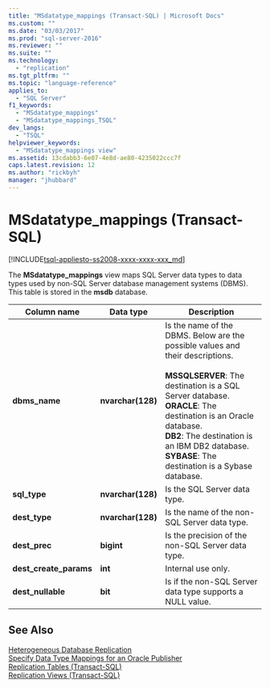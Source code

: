 ```yaml
---
title: "MSdatatype_mappings (Transact-SQL) | Microsoft Docs"
ms.custom: ""
ms.date: "03/03/2017"
ms.prod: "sql-server-2016"
ms.reviewer: ""
ms.suite: ""
ms.technology: 
  - "replication"
ms.tgt_pltfrm: ""
ms.topic: "language-reference"
applies_to: 
  - "SQL Server"
f1_keywords: 
  - "MSdatatype_mappings"
  - "MSdatatype_mappings_TSQL"
dev_langs: 
  - "TSQL"
helpviewer_keywords: 
  - "MSdatatype_mappings view"
ms.assetid: 13cdabb3-6e07-4e8d-ae80-4235022ccc7f
caps.latest.revision: 12
ms.author: "rickbyh"
manager: "jhubbard"
---
```

# MSdatatype_mappings (Transact-SQL)
[!INCLUDE[tsql-appliesto-ss2008-xxxx-xxxx-xxx_md](../../database-engine/configure/windows/includes/tsql-appliesto-ss2008-xxxx-xxxx-xxx-md.md)]

  The **MSdatatype_mappings** view maps SQL Server data types to data types used by non-SQL Server database management systems (DBMS). This table is stored in the **msdb** database.  
  
|Column name|Data type|Description|  
|-----------------|---------------|-----------------|  
|**dbms_name**|**nvarchar(128)**|Is the name of the DBMS. Below are the possible values and their descriptions.<br /><br /> **MSSQLSERVER**: The destination is a SQL Server database.<br />**ORACLE**: The destination is an Oracle database.<br />**DB2**: The destination is an IBM DB2 database.<br />**SYBASE**: The destination is a Sybase database.|  
|**sql_type**|**nvarchar(128)**|Is the SQL Server data type.|  
|**dest_type**|**nvarchar(128)**|Is the name of the non-SQL Server data type.|  
|**dest_prec**|**bigint**|Is the precision of the non-SQL Server data type.|  
|**dest_create_params**|**int**|Internal use only.|  
|**dest_nullable**|**bit**|Is if the non-SQL Server data type supports a NULL value.|  
  
## See Also  
 [Heterogeneous Database Replication](../../relational-databases/replication/non-sql/heterogeneous-database-replication.md)   
 [Specify Data Type Mappings for an Oracle Publisher](../../relational-databases/replication/publish/specify-data-type-mappings-for-an-oracle-publisher.md)   
 [Replication Tables &#40;Transact-SQL&#41;](../../relational-databases/system-tables/replication-tables-transact-sql.md)   
 [Replication Views &#40;Transact-SQL&#41;](../../relational-databases/system-views/replication-views-transact-sql.md)  
  
  